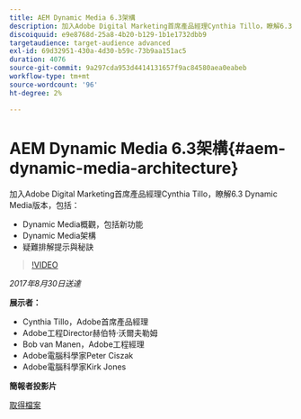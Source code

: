 ```yaml
---
title: AEM Dynamic Media 6.3架構
description: 加入Adobe Digital Marketing首席產品經理Cynthia Tillo，瞭解6.3 Dynamic Media版本。
discoiquuid: e9e8768d-25a8-4b20-b129-1b1e1732dbb9
targetaudience: target-audience advanced
exl-id: 69d32951-430a-4d30-b59c-73b9aa151ac5
duration: 4076
source-git-commit: 9a297cda953d4414131657f9ac84580aea0eabeb
workflow-type: tm+mt
source-wordcount: '96'
ht-degree: 2%

---
```


# AEM Dynamic Media 6.3架構{#aem-dynamic-media-architecture}

加入Adobe Digital Marketing首席產品經理Cynthia Tillo，瞭解6.3 Dynamic Media版本，包括：

* Dynamic Media概觀，包括新功能
* Dynamic Media架構
* 疑難排解提示與秘訣

>[!VIDEO](https://video.tv.adobe.com/v/19570/?quality=9)

*2017年8月30日送達*

**展示者：**

* Cynthia Tillo，Adobe首席產品經理
* Adobe工程Director赫伯特·沃爾夫勒姆
* Bob van Manen，Adobe工程經理
* Adobe電腦科學家Peter Ciszak
* Adobe電腦科學家Kirk Jones

**簡報者投影片**

[取得檔案](assets/dynamicmedia83017.pdf)
<!--
[Get back to the Overview](https://helpx.adobe.com/experience-manager/kt/eseminars/gems/aem-index.html)
-->
